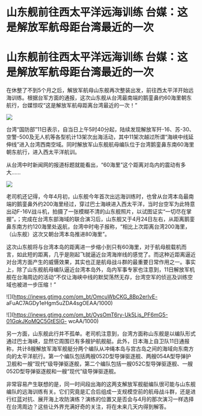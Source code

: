 # 山东舰前往西太平洋远海训练 台媒：这是解放军航母距台湾最近的一次

# 山东舰前往西太平洋远海训练 台媒：这是解放军航母距台湾最近的一次

在休整了不到5个月之后，解放军航母山东舰再次整装出发，前往西太平洋开始远海训练。根据台军方面的通报，这次山东舰从台湾最南端的鹅銮鼻约60海里朝东航行，台媒惊叹“这是解放军航母距离台湾最近的一次！”

![](https://inews.gtimg.com/om_bt/OWj_fhTwGHq9-pi0JsBOd37od4W6BEp6teTEirnPnKTkUAA/1000)

台湾“国防部”11日表示，自当日上午5时40分起，陆续发现解放军歼-16、苏-30、空警-500及无人机等各型机计13架次出海活动，其中11架次越过所谓“海峡中线延伸线”进入台湾西南空域。同时解放军山东舰航母编队位于台湾鹅銮鼻东南60海里朝东航行，进入西太平洋航训。

从台湾中时新闻网的报道标题就能看出，“60海里”这个距离对岛内的震动有多大……

![](https://inews.gtimg.com/om_bt/O6OTHW5QcASl4qZAj0-FBMcwS40xqFTho7-HXU2e-km7QAA/1000)

老司机还记得，今年4月初，山东舰今年首次出远海训练时，也曾从台湾本岛最南端的鹅銮鼻外约200海里经过，穿过巴士海峡进入西太平洋，当时台空军为此特意出动F-16V战斗机，拍摄了一张模糊不清的山东舰照片，以试图证实“一切尽在掌握”。；完成在台湾东部海域的联合演习后，山东舰又于4月24日左右，从距离鹅銮鼻东南方约120海里处返航，台湾中时电子报称，“相比上次距离台湾200海里，（山东舰）这次又朝台湾本岛推进80海里”。

这次山东舰将与台湾本岛的距离进一步缩小到只有60海里，对于航母舰载机而言，如此短的距离，几乎是刚起飞就逼近台湾海岸线的感觉了。而这种近距离逼近对台湾方面产生的威慑效果，其实也正是航母战斗群的最重要日常作用之一。事实上，除了山东舰航母编队逼近台湾本岛外，岛内军事专家也注意到，11日解放军机舰在台海周边的活动“不仅让海峡中线的默契荡然无存，台湾空军的侦巡及训练空域也被进一步压缩！”

![](https://inews.gtimg.com/om_bt/OmcuWbCKG_8Bp2erIvE-
aFuAC7AGDy1eHgm5uZDA4sgOEAA/1000)

![](https://inews.gtimg.com/om_bt/OysOmT6ry-Uk5Ljs_PF6mG5-01GqkJKoMQC5GtESlG-
wcAA/1000)

另一方面，山东舰此行并不孤单。老司机注意到，台湾方面称山东舰是以编队形式通过巴士海峡，显然它周围已有多艘护航舰艇。此外，日本海上自卫队11日通报称，共计8艘解放军海军舰艇分两个编队从冲绳本岛与宫古岛之间的海域向东南方向的太平洋航行。第一个编队包括两艘052D型导弹驱逐舰、两艘054A型导弹护卫舰和一艘“现代”级导弹驱逐舰，第二个编队包括一艘052C型导弹驱逐舰、一艘052D型导弹驱逐舰和一艘“现代”级导弹驱逐舰。

非常容易产生联想的是，同一时间段出海的这两支解放军舰艇编队很可能与山东舰编队的远海训练有关。它们究竟是汇合后组成一支规模空前的航母战斗群，还是进行红蓝对抗、展开海上攻防演练？演练的位置又是否会与4月的那次演习一样选择在台湾周边？这些让外界充满好奇的关注，将在未来几天内得到解答。

